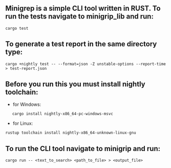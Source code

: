 ## Minigrep is a simple CLI tool written in RUST. To run the tests navigate to minigrip_lib and run:
```
cargo test
```

## To generate a test report in the same directory type:

```
cargo +nightly test -- --format=json -Z unstable-options --report-time > test-report.json
```

## Before you run this you must install nightly toolchain:
 - for Windows:
 ```
    cargo install nightly-x86_64-pc-windows-msvc
```
 - for Linux:
 ```
 rustup toolchain install nightly-x86_64-unknown-linux-gnu
```

## To run the CLI tool navigate to minigrip and run: 
```
cargo run -- <text_to_search> <path_to_file> > <output_file>
```